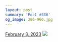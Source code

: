 ```yaml
---
layout: post
summary: 'Post #386'
og_image: 386-960.jpg
---
```


<p>
  <time>
    <a href="/386">February 3, 2023</a>
  </time>
  <a href="/386">
    <img src="{{ site.assets_url }}/386-480.jpg" srcset="{{ site.assets_url }}/386-240.jpg 240w, {{ site.assets_url }}/386-480.jpg 480w, {{ site.assets_url }}/386-720.jpg 720w, {{ site.assets_url }}/386-960.jpg 960w" sizes="(min-width: 700px) 50vw, calc(100vw - 2rem)" />
  </a>
</p>
